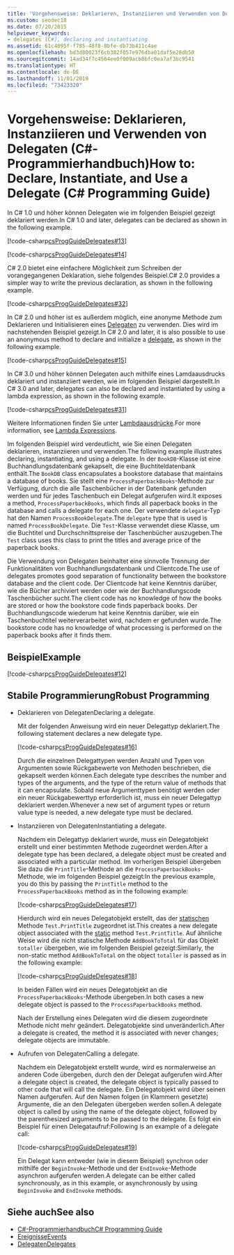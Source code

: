 ```yaml
---
title: 'Vorgehensweise: Deklarieren, Instanziieren und Verwenden von Delegaten – C#-Programmierhandbuch'
ms.custom: seodec18
ms.date: 07/20/2015
helpviewer_keywords:
- delegates [C#], declaring and instantiating
ms.assetid: 61c4895f-f785-48f8-8bfe-db73b411c4ae
ms.openlocfilehash: bd3d80023f6cb382f057e976dba01daf5e28db50
ms.sourcegitcommit: 14ad34f7c4564ee0f009acb8bfc0ea7af3bc9541
ms.translationtype: HT
ms.contentlocale: de-DE
ms.lasthandoff: 11/01/2019
ms.locfileid: "73423320"
---
```

# <a name="how-to-declare-instantiate-and-use-a-delegate-c-programming-guide"></a><span data-ttu-id="7835f-102">Vorgehensweise: Deklarieren, Instanziieren und Verwenden von Delegaten (C#-Programmierhandbuch)</span><span class="sxs-lookup"><span data-stu-id="7835f-102">How to: Declare, Instantiate, and Use a Delegate (C# Programming Guide)</span></span>
<span data-ttu-id="7835f-103">In C# 1.0 und höher können Delegaten wie im folgenden Beispiel gezeigt deklariert werden.</span><span class="sxs-lookup"><span data-stu-id="7835f-103">In C# 1.0 and later, delegates can be declared as shown in the following example.</span></span>  
  
 [!code-csharp[csProgGuideDelegates#13](~/samples/snippets/csharp/VS_Snippets_VBCSharp/csProgGuideDelegates/CS/Delegates.cs#13)]  
  
 [!code-csharp[csProgGuideDelegates#14](~/samples/snippets/csharp/VS_Snippets_VBCSharp/csProgGuideDelegates/CS/Delegates.cs#14)]  
  
 <span data-ttu-id="7835f-104">C# 2.0 bietet eine einfachere Möglichkeit zum Schreiben der vorangegangenen Deklaration, siehe folgendes Beispiel.</span><span class="sxs-lookup"><span data-stu-id="7835f-104">C# 2.0 provides a simpler way to write the previous declaration, as shown in the following example.</span></span>  
  
 [!code-csharp[csProgGuideDelegates#32](~/samples/snippets/csharp/VS_Snippets_VBCSharp/csProgGuideDelegates/CS/Delegates.cs#32)]  
  
 <span data-ttu-id="7835f-105">In C# 2.0 und höher ist es außerdem möglich, eine anonyme Methode zum Deklarieren und Initialisieren eines [Delegaten](../../language-reference/builtin-types/reference-types.md) zu verwenden. Dies wird im nachstehenden Beispiel gezeigt.</span><span class="sxs-lookup"><span data-stu-id="7835f-105">In C# 2.0 and later, it is also possible to use an anonymous method to declare and initialize a [delegate](../../language-reference/builtin-types/reference-types.md), as shown in the following example.</span></span>  
  
 [!code-csharp[csProgGuideDelegates#15](~/samples/snippets/csharp/VS_Snippets_VBCSharp/csProgGuideDelegates/CS/Delegates.cs#15)]  
  
 <span data-ttu-id="7835f-106">In C# 3.0 und höher können Delegaten auch mithilfe eines Lamdaausdrucks deklariert und instanziiert werden, wie im folgenden Beispiel dargestellt.</span><span class="sxs-lookup"><span data-stu-id="7835f-106">In C# 3.0 and later, delegates can also be declared and instantiated by using a lambda expression, as shown in the following example.</span></span>  
  
 [!code-csharp[csProgGuideDelegates#31](~/samples/snippets/csharp/VS_Snippets_VBCSharp/csProgGuideDelegates/CS/Delegates.cs#31)]  
  
 <span data-ttu-id="7835f-107">Weitere Informationen finden Sie unter [Lambdaausdrücke](../statements-expressions-operators/lambda-expressions.md).</span><span class="sxs-lookup"><span data-stu-id="7835f-107">For more information, see [Lambda Expressions](../statements-expressions-operators/lambda-expressions.md).</span></span>  
  
 <span data-ttu-id="7835f-108">Im folgenden Beispiel wird verdeutlicht, wie Sie einen Delegaten deklarieren, instanziieren und verwenden.</span><span class="sxs-lookup"><span data-stu-id="7835f-108">The following example illustrates declaring, instantiating, and using a delegate.</span></span> <span data-ttu-id="7835f-109">In der `BookDB`-Klasse ist eine Buchhandlungsdatenbank gekapselt, die eine Buchtiteldatenbank enthält.</span><span class="sxs-lookup"><span data-stu-id="7835f-109">The `BookDB` class encapsulates a bookstore database that maintains a database of books.</span></span> <span data-ttu-id="7835f-110">Sie stellt eine `ProcessPaperbackBooks`-Methode zur Verfügung, durch die alle Taschenbücher in der Datenbank gefunden werden und für jedes Taschenbuch ein Delegat aufgerufen wird.</span><span class="sxs-lookup"><span data-stu-id="7835f-110">It exposes a method, `ProcessPaperbackBooks`, which finds all paperback books in the database and calls a delegate for each one.</span></span> <span data-ttu-id="7835f-111">Der verwendete `delegate`-Typ hat den Namen `ProcessBookDelegate`.</span><span class="sxs-lookup"><span data-stu-id="7835f-111">The `delegate` type that is used is named `ProcessBookDelegate`.</span></span> <span data-ttu-id="7835f-112">Die `Test`-Klasse verwendet diese Klasse, um die Buchtitel und Durchschnittspreise der Taschenbücher auszugeben.</span><span class="sxs-lookup"><span data-stu-id="7835f-112">The `Test` class uses this class to print the titles and average price of the paperback books.</span></span>  
  
 <span data-ttu-id="7835f-113">Die Verwendung von Delegaten beinhaltet eine sinnvolle Trennung der Funktionalitäten von Buchhandlungsdatenbank und Clientcode.</span><span class="sxs-lookup"><span data-stu-id="7835f-113">The use of delegates promotes good separation of functionality between the bookstore database and the client code.</span></span> <span data-ttu-id="7835f-114">Der Clientcode hat keine Kenntnis darüber, wie die Bücher archiviert werden oder wie der Buchhandlungscode Taschenbücher sucht.</span><span class="sxs-lookup"><span data-stu-id="7835f-114">The client code has no knowledge of how the books are stored or how the bookstore code finds paperback books.</span></span> <span data-ttu-id="7835f-115">Der Buchhandlungscode wiederum hat keine Kenntnis darüber, wie ein Taschenbuchtitel weiterverarbeitet wird, nachdem er gefunden wurde.</span><span class="sxs-lookup"><span data-stu-id="7835f-115">The bookstore code has no knowledge of what processing is performed on the paperback books after it finds them.</span></span>  
  
## <a name="example"></a><span data-ttu-id="7835f-116">Beispiel</span><span class="sxs-lookup"><span data-stu-id="7835f-116">Example</span></span>  
 [!code-csharp[csProgGuideDelegates#12](~/samples/snippets/csharp/VS_Snippets_VBCSharp/csProgGuideDelegates/CS/Delegates.cs#12)]  
  
## <a name="robust-programming"></a><span data-ttu-id="7835f-117">Stabile Programmierung</span><span class="sxs-lookup"><span data-stu-id="7835f-117">Robust Programming</span></span>  
  
- <span data-ttu-id="7835f-118">Deklarieren von Delegaten</span><span class="sxs-lookup"><span data-stu-id="7835f-118">Declaring a delegate.</span></span>  
  
     <span data-ttu-id="7835f-119">Mit der folgenden Anweisung wird ein neuer Delegattyp deklariert.</span><span class="sxs-lookup"><span data-stu-id="7835f-119">The following statement declares a new delegate type.</span></span>  
  
     [!code-csharp[csProgGuideDelegates#16](~/samples/snippets/csharp/VS_Snippets_VBCSharp/csProgGuideDelegates/CS/Delegates.cs#16)]  
  
     <span data-ttu-id="7835f-120">Durch die einzelnen Delegattypen werden Anzahl und Typen von Argumenten sowie Rückgabewerte von Methoden beschrieben, die gekapselt werden können.</span><span class="sxs-lookup"><span data-stu-id="7835f-120">Each delegate type describes the number and types of the arguments, and the type of the return value of methods that it can encapsulate.</span></span> <span data-ttu-id="7835f-121">Sobald neue Argumenttypen benötigt werden oder ein neuer Rückgabewerttyp erforderlich ist, muss ein neuer Delegattyp deklariert werden.</span><span class="sxs-lookup"><span data-stu-id="7835f-121">Whenever a new set of argument types or return value type is needed, a new delegate type must be declared.</span></span>  
  
- <span data-ttu-id="7835f-122">Instanziieren von Delegaten</span><span class="sxs-lookup"><span data-stu-id="7835f-122">Instantiating a delegate.</span></span>  
  
     <span data-ttu-id="7835f-123">Nachdem ein Delegattyp deklariert wurde, muss ein Delegatobjekt erstellt und einer bestimmten Methode zugeordnet werden.</span><span class="sxs-lookup"><span data-stu-id="7835f-123">After a delegate type has been declared, a delegate object must be created and associated with a particular method.</span></span> <span data-ttu-id="7835f-124">Im vorherigen Beispiel übergeben Sie dazu die `PrintTitle`-Methode an die `ProcessPaperbackBooks`-Methode, wie im folgenden Beispiel gezeigt:</span><span class="sxs-lookup"><span data-stu-id="7835f-124">In the previous example, you do this by passing the `PrintTitle` method to the `ProcessPaperbackBooks` method as in the following example:</span></span>  
  
     [!code-csharp[csProgGuideDelegates#17](~/samples/snippets/csharp/VS_Snippets_VBCSharp/csProgGuideDelegates/CS/Delegates.cs#17)]  
  
     <span data-ttu-id="7835f-125">Hierdurch wird ein neues Delegatobjekt erstellt, das der [statischen](../../language-reference/keywords/static.md) Methode `Test.PrintTitle` zugeordnet ist.</span><span class="sxs-lookup"><span data-stu-id="7835f-125">This creates a new delegate object associated with the [static](../../language-reference/keywords/static.md) method `Test.PrintTitle`.</span></span> <span data-ttu-id="7835f-126">Auf ähnliche Weise wird die nicht statische Methode `AddBookToTotal` für das Objekt `totaller` übergeben, wie im folgenden Beispiel gezeigt:</span><span class="sxs-lookup"><span data-stu-id="7835f-126">Similarly, the non-static method `AddBookToTotal` on the object `totaller` is passed as in the following example:</span></span>  
  
     [!code-csharp[csProgGuideDelegates#18](~/samples/snippets/csharp/VS_Snippets_VBCSharp/csProgGuideDelegates/CS/Delegates.cs#18)]  
  
     <span data-ttu-id="7835f-127">In beiden Fällen wird ein neues Delegatobjekt an die `ProcessPaperbackBooks`-Methode übergeben.</span><span class="sxs-lookup"><span data-stu-id="7835f-127">In both cases a new delegate object is passed to the `ProcessPaperbackBooks` method.</span></span>  
  
     <span data-ttu-id="7835f-128">Nach der Erstellung eines Delegaten wird die diesem zugeordnete Methode nicht mehr geändert. Delegatobjekte sind unveränderlich.</span><span class="sxs-lookup"><span data-stu-id="7835f-128">After a delegate is created, the method it is associated with never changes; delegate objects are immutable.</span></span>  
  
- <span data-ttu-id="7835f-129">Aufrufen von Delegaten</span><span class="sxs-lookup"><span data-stu-id="7835f-129">Calling a delegate.</span></span>  
  
     <span data-ttu-id="7835f-130">Nachdem ein Delegatobjekt erstellt wurde, wird es normalerweise an anderen Code übergeben, durch den der Delegat aufgerufen wird.</span><span class="sxs-lookup"><span data-stu-id="7835f-130">After a delegate object is created, the delegate object is typically passed to other code that will call the delegate.</span></span> <span data-ttu-id="7835f-131">Ein Delegatobjekt wird über seinen Namen aufgerufen. Auf den Namen folgen (in Klammern gesetzte) Argumente, die an den Delegaten übergeben werden sollen.</span><span class="sxs-lookup"><span data-stu-id="7835f-131">A delegate object is called by using the name of the delegate object, followed by the parenthesized arguments to be passed to the delegate.</span></span> <span data-ttu-id="7835f-132">Es folgt ein Beispiel für einen Delegataufruf:</span><span class="sxs-lookup"><span data-stu-id="7835f-132">Following is an example of a delegate call:</span></span>  
  
     [!code-csharp[csProgGuideDelegates#19](~/samples/snippets/csharp/VS_Snippets_VBCSharp/csProgGuideDelegates/CS/Delegates.cs#19)]  
  
     <span data-ttu-id="7835f-133">Ein Delegat kann entweder (wie in diesem Beispiel) synchron oder mithilfe der `BeginInvoke`-Methode und der `EndInvoke`-Methode asynchron aufgerufen werden.</span><span class="sxs-lookup"><span data-stu-id="7835f-133">A delegate can be either called synchronously, as in this example, or asynchronously by using `BeginInvoke` and `EndInvoke` methods.</span></span>  
  
## <a name="see-also"></a><span data-ttu-id="7835f-134">Siehe auch</span><span class="sxs-lookup"><span data-stu-id="7835f-134">See also</span></span>

- [<span data-ttu-id="7835f-135">C#-Programmierhandbuch</span><span class="sxs-lookup"><span data-stu-id="7835f-135">C# Programming Guide</span></span>](../index.md)
- [<span data-ttu-id="7835f-136">Ereignisse</span><span class="sxs-lookup"><span data-stu-id="7835f-136">Events</span></span>](../events/index.md)
- [<span data-ttu-id="7835f-137">Delegaten</span><span class="sxs-lookup"><span data-stu-id="7835f-137">Delegates</span></span>](./index.md)
